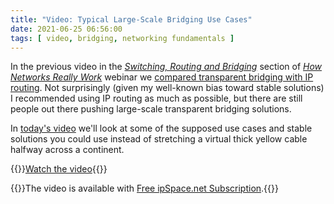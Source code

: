 ```yaml
---
title: "Video: Typical Large-Scale Bridging Use Cases"
date: 2021-06-25 06:56:00
tags: [ video, bridging, networking fundamentals ]
---
```

In the previous video in the _[Switching, Routing and Bridging](https://my.ipspace.net/bin/list?id=Net101#SWITCH)_ section of _[How Networks Really Work](https://www.ipspace.net/Net101)_ webinar we [compared transparent bridging with IP routing](https://blog.ipspace.net/2021/06/video-routing-bridging.html). Not surprisingly (given my well-known bias toward stable solutions) I recommended using IP routing as much as possible, but there are still people out there pushing large-scale transparent bridging solutions. 

In [today's video](https://my.ipspace.net/bin/get/Net101/BR3%20-%20Typical%20Large-Scale%20Bridging%20Use%20Cases.mp4?doccode=Net101) we'll look at some of the supposed use cases and stable solutions you could use instead of stretching a virtual thick yellow cable halfway across a continent.

{{<jump>}}[Watch the video](https://my.ipspace.net/bin/get/Net101/BR3%20-%20Typical%20Large-Scale%20Bridging%20Use%20Cases.mp4?doccode=Net101){{</jump>}}

{{<note free>}}The video is available with [Free ipSpace.net Subscription](https://www.ipspace.net/Subscription/Free).{{</note>}}

